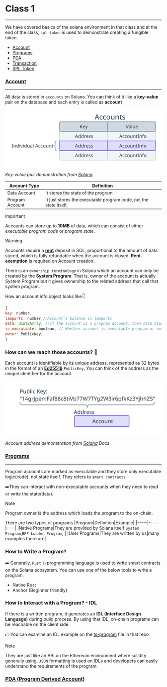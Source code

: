# Class 1

---

We have covered basics of the solana environment in that class and at the end of the class, `spl-token` is used to demonstrate creating a fungible token.

- [Account](#account)
- [Programs](#program)
- [PDA](#pda)
- [Transaction](#transaction)
- [SPL Token](#spl-token)

### [Account](#account)

---

All data is stored in `accounts` on Solana. You can think of it like a **key-value** pair on the database and each entry is called as **account**

![accounts](/notes/week1/images/accounts.svg)

_Key-value pair demonstration from [Solana](https://solana.com/docs/core/accounts)_

| Account Type    | Definition                                                        |
| --------------- | ----------------------------------------------------------------- |
| Data Account    | It stores the state of the program                                |
| Program Account | It just stores the executable program code, not the state itself. |

> [!IMPORTANT]
> Accounts can store up to **10MB** of data, which can consist of either _executable program code_ or _program state_.

> [!WARNING]
> Accounts require a [**rent**](https://solana.com/docs/core/fees) deposit in SOL, proportional to the amount of data stored, which is fully refundable when the account is closed.
> **Rent-exemption** is required on Account creation.

There is an `ownership terminology` in Solana which an account can only be created by the **System Program**. That is, owner of the account is actually System Program but it gives ownership to the related address that call that system program.

How an account info object looks like👇

```js
{
key: number,
lamports: number,//Account's balance in lamports
data: Uint8Array, //If the account is a program account, then data stores only executable program code
is_executable: boolean, // Whether account is executable program or not
owner: PublicKey,
}
```

### How can we reach those accounts? 🤔

Each account is identifiable by its unique address, represented as 32 bytes in the format of an [**Ed25519**](https://cryptography.io/en/latest/hazmat/primitives/asymmetric/ed25519/) `PublicKey`. You can think of the address as the unique identifier for the account.

![accounts](/notes/week1/images/account-address.svg)

_Account address demonstration from [Solana](https://solana.com/docs/core/accounts) Docs_

### [Programs](#programs)

---

Program accounts are marked as executable and they store only executable logic(code), not state itself. They refers to `smart contracts`

➡️They can interact with non-executable accounts when they need to read or write the state(data).

> [!NOTE]
> Program owner is the address which loads the program to the on-chain.

There are two types of programs
|Program|Definition|Example|
|-----|-----|----|
|Native Programs|They are provided by Solana itself|`System Program`,`BPF Loader Program`, |
|User Programs|They are written by us|many examples there are|

### How to Write a Program?

➡️ Generally, `Rust 🦀` programming language is used to write smart contracts on the Solana ecosystem.
You can use one of the below tools to write a program,

- Native Rust
- Anchor (Beginner friendly)

### How to Interact with a Program? - IDL

If there is a written program, it generates an **IDL (Interface Design Language)** during build process. By using that IDL, on-chain programs can be reachable on the client side.

👉You can examine an IDL example on the [ts-program](/ts/programs/wba_prereq.ts) file in that repo

> [!NOTE]
> They are just like an ABI on the Ethereum environment where solidity generally using. `JSON` formatting is used on IDLs and developers can easily understand the requirements of the program

### [PDA (Program Derived Account)](#pda)
